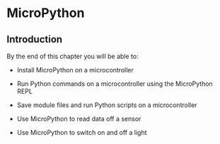 
# MicroPython
## Introduction
By the end of this chapter you will be able to:

 * Install MicroPython on a microcontroller
 
 * Run Python commands on a microcontroller using the MicroPython REPL
 
 * Save module files and run Python scripts on a microcontroller
 
 * Use MicroPython to read data off a sensor
 
 * Use MicroPython to switch on and off a light
 

